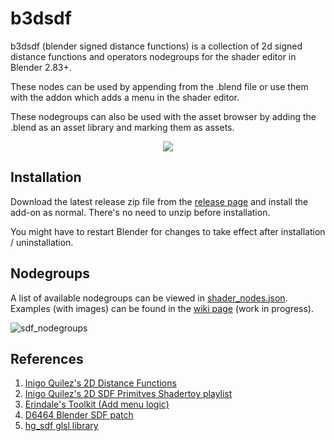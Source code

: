 # b3dsdf

b3dsdf (blender signed distance functions) is a collection of 2d signed distance functions and operators nodegroups for the shader editor in Blender 2.83+.

These nodes can be used by appending from the .blend file or use them with the addon which adds a menu in the shader editor.

These nodegroups can also be used with the asset browser by adding the .blend as an asset library and marking them as assets.

<p align="center">
  <img src="https://user-images.githubusercontent.com/830253/163708008-8ea814c3-f86f-48c8-835a-322e46d2b1e3.gif">
</p>

## Installation

Download the latest release zip file from the [release page](https://github.com/williamchange/b3dsdf/releases) and install the add-on as normal. There's no need to unzip before installation.

You might have to restart Blender for changes to take effect after installation / uninstallation.

## Nodegroups

A list of available nodegroups can be viewed in [shader_nodes.json](https://github.com/williamchange/b3dsdf/blob/master/shader_nodes.json). Examples (with images) can be found in the [wiki page](https://github.com/williamchange/b3dsdf/wiki/Examples) (work in progress).

![sdf_nodegroups](https://user-images.githubusercontent.com/830253/163949030-18ecc617-9a11-492b-b78a-8b882096759d.png)

## References

1. [Inigo Quilez's 2D Distance Functions](https://www.iquilezles.org/www/articles/distfunctions2d/distfunctions2d.htm)
2. [Inigo Quilez's 2D SDF Primitves Shadertoy playlist](https://www.shadertoy.com/playlist/MXdSRf)
3. [Erindale's Toolkit (Add menu logic)](https://erindale.gumroad.com/l/erintools)
4. [D6464 Blender SDF patch](https://developer.blender.org/D6464)
5. [hg_sdf glsl library](https://mercury.sexy/hg_sdf/)
